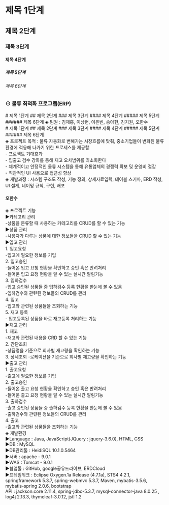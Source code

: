 
# 제목 1단계
## 제목 2단계  
### 제목 3단계
#### 제목 4단계
##### 제목 5단계
###### 제목 6단계 
<h3> ⊙ 물류 최적화 프로그램(ERP) </h3>
<div>
# 제목 1단계
## 제목 2단계  
### 제목 3단계
#### 제목 4단계
##### 제목 5단계
###### 제목 6단계 
◈ 팀원 : 김재홍, 이상현, 이은빈, 송아현, 김지원, 오한수
</div>
# 제목 1단계
## 제목 2단계  
### 제목 3단계
#### 제목 4단계
##### 제목 5단계
###### 제목 6단계 
<div>
◈ 프로젝트 목적
: 물류 자동화로 변해가는 시장흐름에 맞춰, 중소기업들이 변화된 물류 환경에 적응해 나가기 위한 프로세스를 제공함
</div>
<div>
- 프로젝트 기대효과 <br>
  - 입출고 검수 강화를 통해 재고 오차범위를 최소화한다<br>
  - 체계적이고 안정적인 물류 시스템을 통해 유통업체의 경쟁력 확보 및 운영비 절감<br>
 - 직관적인 UI 사용으로 접근성 향상<br>
</div>
<div>
◈ 개발과정 : 시스템 구조도 작성, 기능 정의, 상세자료입력, 테이블 스키마, ERD 작성, UI 설계, 네이밍 규칙, 구현, 배포
</div>

<div>
  <h4>오한수</h4>
◈ 프로젝트 기능 <br>
▶카테고리 관리<br>
  -상품을 분류할 때 사용하는 카테고리를 CRUD를 할 수 있는 기능 <br>
▶상품 관리<br>
  -사용자가 다루는 상품에 대한 정보들을 CRUD 할 수 있는 기능 <br>
▶입고 관리<br>
  1. 입고요청<br>
    -입고에 필요한 정보를 기입 <br>
  2. 입고승인<br>
    -들어온 입고 요청 현황을 확인하고 승인 혹은 반려처리<br>
    -들어온 입고 요청 현황을 알 수 있는 실시간 알림기능 <br>
  3. 입하검수<br>
    -입고 승인된 상품들 중 입하검수 등록 현황을 한눈에 볼 수 있음<br>
    -입하검수와 관련된 정보들의 CRUD를 관리 <br>
  4. 입고<br>
    -입고와 관련된 상품들을 조회하는 기능 <br>
  5. 재고 등록<br>
- 입고등록된 상품을 바로 재고등록 처리하는 기능 <br>
▶재고 관리<br>
  1. 재고<br>
    -재고와 관련된 내용을 CRD 할 수 있는 기능<br>
  2. 간단조회<br>
    -상품명을 기준으로 회사별 재고량을 확인하는 기능<br>  
  3. 상세조회
    -로케이션을 기준으로 회사별 재고량을 확인하는 기능<br> 
▶출고 관리<br>
  1. 출고요청<br>
    -출고에 필요한 정보를 기입<br>  
  2. 출고승인<br>
    -들어온 출고 요청 현황을 확인하고 승인 혹은 반려처리<br>
    -들어온 출고 요청 현황을 알 수 있는 실시간 알림기능 <br> 
  3. 출하검수<br>
    -출고 승인된 상품들 중 출하검수 등록 현황을 한눈에 볼 수 있음<br>
    -출하검수와 관련된 정보들의 CRUD를 관리<br>  
  4. 출고<br>  
    -출고와 관련된 상품들을 조회하는 기능<br> 
</div>
<div>
◈ 개발환경 <br>
▶Language : Java, JavaScript(JQuery : jquery-3.6.0), HTML, CSS<br>
▶DB : MySQL<br>
▶DB관리툴 : HeidiSQL 10.1.0.5464<br>
▶서버 : apache - 9.0.1<br>
▶WAS : Tomcat - 9.0.1<br>
▶협업툴 : GitHub, google공유드라이브, ERDCloud<br>
▶프레임워크 : Eclipse Oxygen.1a Release (4.7.1a), STS4 4.2.1, springframework 5.3.7, spring-webmvc 5.3.7, Maven, mybatis-3.5.6, mybatis-spring 2.0.6, bootstrap <br>
API : jackson.core 2.11.4, spring-jdbc-5.3.7, mysql-connector-java 8.0.25 , log4j 2.13.3, thymeleaf-3.0.12, jstl 1.2
</div>
